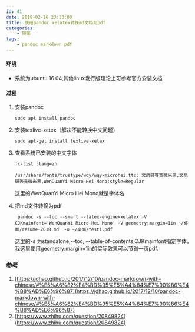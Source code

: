 ```yaml
---
id: 41
date: 2018-02-16 23:33:00
title: 使用pandoc xelatex转换md文档为pdf
categories:
    - 随笔
tags:
    - pandoc markdown pdf
---
```

#### 环境
- 系统为ubuntu 16.04,其他linux发行版理论上可参考官方安装文档
#### 过程
1. 安装pandoc
    
    ```
    sudo apt install pandoc
    ```
2. 安装texlive-xetex（解决不能转换中文问题）
    ```
    sudo apt-get install texlive-xetex
    ```
3. 查看系统已安装的中文字体
    ```
    fc-list :lang=zh
    ```
    ```
    /usr/share/fonts/truetype/wqy/wqy-microhei.ttc: 文泉驿等宽微米黑,文泉驛等寬微米黑,WenQuanYi Micro Hei Mono:style=Regular

    ```
    这里的WenQuanYi Micro Hei Mono就是字体名
4. 把md文件转换为pdf
    ```
     pandoc -s --toc --smart --latex-engine=xelatex -V CJKmainfont='WenQuanYi Micro Hei Mono' -V geometry:margin=1in ~/桌面/resume-2018.md  -o ~/桌面/test1.pdf
    ```
   这里的-s 为standalone,--toc, --table-of-contents,CJKmainfont指定字体，我这里使用geometry:margin=1in的实际效果可以节省一页pdf.
    
### 参考
1. [https://jdhao.github.io/2017/12/10/pandoc-markdown-with-chinese/#%E5%A6%82%E4%BD%95%E5%A4%84%E7%90%86%E4%B8%AD%E6%96%87](https://jdhao.github.io/2017/12/10/pandoc-markdown-with-chinese/#%E5%A6%82%E4%BD%95%E5%A4%84%E7%90%86%E4%B8%AD%E6%96%87)
2. [https://www.zhihu.com/question/20849824](https://www.zhihu.com/question/20849824)
